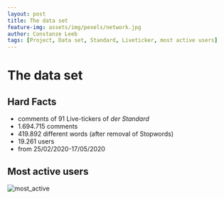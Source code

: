 ```yaml
---
layout: post
title: The data set
feature-img: assets/img/pexels/network.jpg
author: Constanze Leeb
tags: [Project, Data set, Standard, Liveticker, most active users]
---
```


# The data set

## Hard Facts

- comments of 91 Live-tickers of *der Standard*
- 1.694.715 comments
- 419.892 different words (after removal of Stopwords)
- 19.261 users
- from 25/02/2020-17/05/2020

## Most active users

![most_active](\covidinfspreading\assets\img\results\overall\tabelle_most_active.png)

